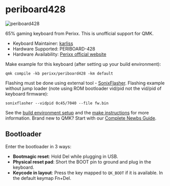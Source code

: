# periboard428

![periboard428](https://perixx.com/cdn/shop/products/PB-428US-11543-01.png?v=1614947897&width=900)

65% gaming keyboard from Perixx. This is unofficial support for QMK.

* Keyboard Maintainer: [karliss](https://github.com/karliss)
* Hardware Supported: PERIBOARD-428 
* Hardware Availability: [Perixx official website](https://perixx.com/products/mechanical-usb-gaming-65-keyboard-customizable-rgb-backlit-n-key-rollover-anti-ghosting)

Make example for this keyboard (after setting up your build environment):

    qmk compile -kb perixx/periboard428 -km default

Flashing must be done using external tool - [SonixFlasher](https://github.com/SonixQMK/SonixFlasherC).
Flashing example without jump loader (note using ROM bootloader vid/pid not the vid/pid of keyboard firmware):

    sonixflasher --vidpid 0c45/7040 --file fw.bin 

See the [build environment setup](https://docs.qmk.fm/#/getting_started_build_tools) and the [make instructions](https://docs.qmk.fm/#/getting_started_make_guide) for more information. Brand new to QMK? Start with our [Complete Newbs Guide](https://docs.qmk.fm/#/newbs).

## Bootloader

Enter the bootloader in 3 ways:

* **Bootmagic reset**: Hold Del while plugging in USB.
* **Physical reset pad**: Short the BOOT pin to ground and plug in the keyboard.
* **Keycode in layout**: Press the key mapped to `QK_BOOT` if it is available. In the default keymap Fn+Del.
